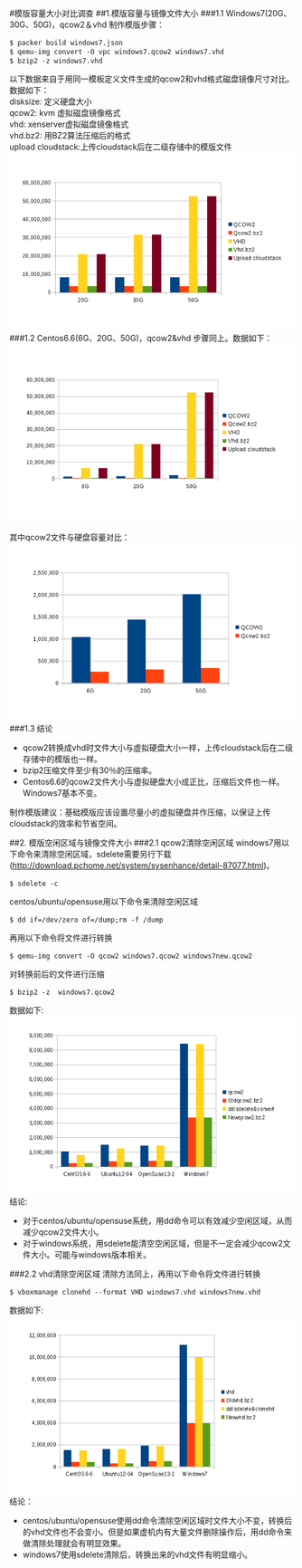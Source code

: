 #模版容量大小对比调查
##1.模版容量与镜像文件大小
###1.1 Windows7(20G、30G、50G)，qcow2＆vhd
制作模版步骤：
```
$ packer build windows7.json
$ qemu-img convert -O vpc windows7.qcow2 windows7.vhd
$ bzip2 -z windows7.vhd
```
以下数据来自于用同一模板定义文件生成的qcow2和vhd格式磁盘镜像尺寸对比。   
数据如下：   
disksize: 定义硬盘大小   
qcow2: kvm 虚拟磁盘镜像格式    
vhd: xenserver虚拟磁盘镜像格式    
vhd.bz2: 用BZ2算法压缩后的格式   
upload cloudstack:上传cloudstack后在二级存储中的模版文件   
![win7data](images/qcow2vhd/win7data.png)
###1.2 Centos6.6(6G、20G、50G)，qcow2&vhd
步骤同上。数据如下：   
![centos66data](images/qcow2vhd/centos66data1.png)

其中qcow2文件与硬盘容量对比：   
![centos66data](images/qcow2vhd/centos66data2.png)
###1.3 结论
* qcow2转换成vhd时文件大小与虚拟硬盘大小一样，上传cloudstack后在二级存储中的模版也一样。
* bzip2压缩文件至少有30％的压缩率。
* Centos6.6的qcow2文件大小与虚拟硬盘大小成正比，压缩后文件也一样。Windows7基本不变。

制作模版建议：基础模版应该设置尽量小的虚拟硬盘并作压缩，以保证上传cloudstack的效率和节省空间。

##2. 模版空闲区域与镜像文件大小
###2.1 qcow2清除空闲区域
windows7用以下命令来清除空闲区域，sdelete需要另行下载(http://download.pchome.net/system/sysenhance/detail-87077.html)。
```
$ sdelete -c
```
centos/ubuntu/opensuse用以下命令来清除空闲区域
```
$ dd if=/dev/zero of=/dump;rm -f /dump
```
再用以下命令将文件进行转换
```
$ qemu-img convert -O qcow2 windows7.qcow2 windows7new.qcow2
```
对转换前后的文件进行压缩
```
$ bzip2 -z  windows7.qcow2
```
数据如下:   
![dddata](images/qcow2vhd/dddata1.png)
结论:
* 对于centos/ubuntu/opensuse系统，用dd命令可以有效减少空闲区域，从而减少qcow2文件大小。
* 对于windows系统，用sdelete能清空空闲区域，但是不一定会减少qcow2文件大小。可能与windows版本相关。

###2.2 vhd清除空闲区域
清除方法同上，再用以下命令将文件进行转换
```
$ vboxmanage clonehd --format VHD windows7.vhd windows7new.vhd
```
数据如下:   
![dddata](images/qcow2vhd/dddata2.png)
结论：
* centos/ubuntu/opensuse使用dd命令清除空闲区域时文件大小不变，转换后的vhd文件也不会变小。但是如果虚机内有大量文件删除操作后，用dd命令来做清除处理就会有明显效果。
* windows7使用sdelete清除后，转换出来的vhd文件有明显缩小。
